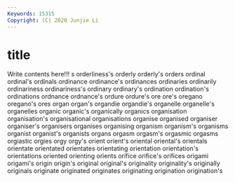 ```yaml
---
Keywords: 15315
Copyright: (C) 2020 Junjie Li
---
```


# title

Write contents here!!!
s 
orderliness's 
orderly 
orderly's 
orders 
ordinal
ordinal's 
ordinals 
ordinance 
ordinance's 
ordinances 
ordinaries 
ordinarily 
ordinariness 
ordinariness's 
ordinary
ordinary's 
ordination 
ordination's 
ordinations 
ordnance 
ordnance's 
ordure 
ordure's 
ore 
ore's
oregano 
oregano's 
ores 
organ 
organ's 
organdie 
organdie's 
organelle 
organelle's 
organelles
organic 
organic's 
organically 
organics 
organisation 
organisation's 
organisational 
organisations 
organise 
organised
organiser 
organiser's 
organisers 
organises 
organising 
organism 
organism's 
organisms 
organist 
organist's
organists 
organs 
orgasm 
orgasm's 
orgasmic 
orgasms 
orgiastic 
orgies 
orgy 
orgy's
orient 
orient's 
oriental 
oriental's 
orientals 
orientate 
orientated 
orientates 
orientating 
orientation
orientation's 
orientations 
oriented 
orienting 
orients 
orifice 
orifice's 
orifices 
origami 
origami's
origin 
origin's 
original 
original's 
originality 
originality's 
originally 
originals 
originate 
originated
originates 
originating 
origination 
origination's 
